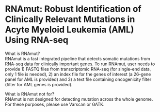 # RNAmut: Robust Identification of Clinically Relevant Mutations in Acyte Myeloid Leukemia (AML) Using RNA-seq

What is RNAmut?\
RNAmut is a fast integrated pipeline that detects somatic mutations from RNA-seq data for clinically important genes. To run RNAmut, user needs to provide 1) FASTQ files from transcriptomic RNA-seq (for single-end data, only 1 file is needed), 2) an index file for the genes of interest (a 26-gene panel for AML is provided) and 3) a text file containing oncogenicity filter (filter for AML genes is provided).

What is RNAmut not for?\
RNAmut is not designed for detecting mutation across the whole genome. For these purposes, please use Varscan or GATK.



